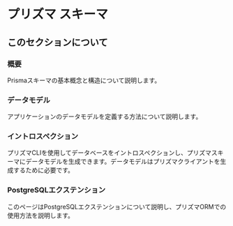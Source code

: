 # プリズマ スキーマ

## このセクションについて

### 概要

Prismaスキーマの基本概念と構造について説明します。

### データモデル

アプリケーションのデータモデルを定義する方法について説明します。

### イントロスペクション

プリズマCLIを使用してデータベースをイントロスペクションし、プリズマスキーマにデータモデルを生成できます。データモデルはプリズマクライアントを生成するために必要です。

### PostgreSQLエクステンション

このページはPostgreSQLエクステンションについて説明し、プリズマORMでの使用方法を説明します。
